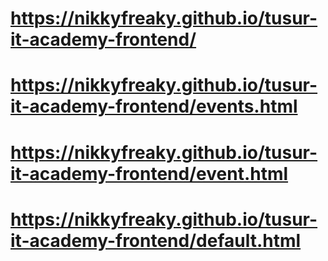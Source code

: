 # https://nikkyfreaky.github.io/tusur-it-academy-frontend/

# https://nikkyfreaky.github.io/tusur-it-academy-frontend/events.html

# https://nikkyfreaky.github.io/tusur-it-academy-frontend/event.html

# https://nikkyfreaky.github.io/tusur-it-academy-frontend/default.html
